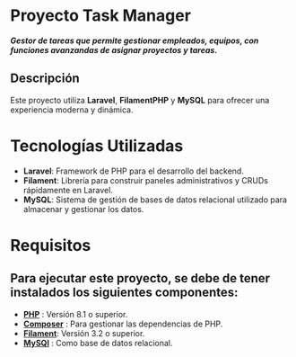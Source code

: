 
# Proyecto Task Manager 
**_Gestor de tareas que permite gestionar empleados, equipos, con funciones avanzandas de asignar proyectos y tareas._**

## Descripción

Este proyecto utiliza **Laravel**, **FilamentPHP** y **MySQL** para ofrecer una experiencia moderna y dinámica.

# Tecnologías Utilizadas

- **Laravel**: Framework de PHP para el desarrollo del backend.
- **Filament**: Librería para construir paneles administrativos y CRUDs rápidamente en Laravel.
- **MySQL**: Sistema de gestión de bases de datos relacional utilizado para almacenar y gestionar los datos.

# Requisitos

## Para ejecutar este proyecto, se debe de tener instalados los siguientes componentes:

- **[PHP](https://www.php.net/)** : Versión 8.1 o superior.
- **[Composer](https://getcomposer.org/)** : Para gestionar las dependencias de PHP.
- **[Filament](https://filamentphp.com/docs/3.x/panels/installation)**: Versión 3.2 o superior.
- **[MySQl](https://dev.mysql.com/downloads/installer/)** : Como base de datos relacional.


